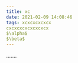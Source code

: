 ```yaml
---
title: xc
date: 2021-02-09 14:08:46
tags: xcxcxcxcxcx
cxcxcxcxcxcxcxcx
$\alpha$
$\beta$
---
```

.......